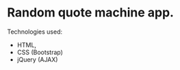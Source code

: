 # Random quote machine app.

  Technologies used:  
  - HTML,  
  - CSS (Bootstrap)   
  - jQuery (AJAX)

